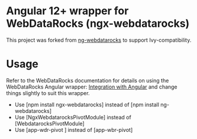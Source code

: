 # Angular 12+ wrapper for WebDataRocks (ngx-webdatarocks)

This project was forked from [ng-webdatarocks](https://github.com/WebDataRocks/ng-webdatarocks) to support Ivy-compatibility.

# Usage

Refer to the WebDataRocks documentation for details on using the WebDataRocks Angular wrapper: [Integration with Angular](https://www.webdatarocks.com/doc/integration-with-angular) and change things slightly to suit this wrapper.

- Use [npm install ngx-webdatarocks] instead of [npm install ng-webdatarocks]
- Use [NgxWebdatarocksPivotModule] instead of [WebdatarocksPivotModule]
- Use [app-wdr-pivot ] instead of [app-wbr-pivot]